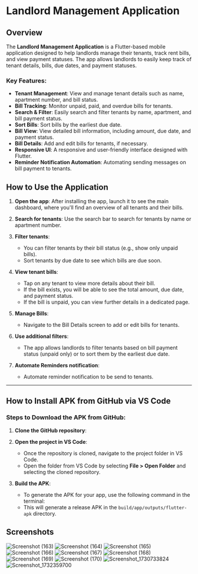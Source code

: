 # Landlord Management Application

## Overview

The **Landlord Management Application** is a Flutter-based mobile application designed to help landlords manage their tenants, track rent bills, and view payment statuses. The app allows landlords to easily keep track of tenant details, bills, due dates, and payment statuses.

### Key Features:
- **Tenant Management**: View and manage tenant details such as name, apartment number, and bill status.
- **Bill Tracking**: Monitor unpaid, paid, and overdue bills for tenants.
- **Search & Filter**: Easily search and filter tenants by name, apartment, and bill payment status.
- **Sort Bills**: Sort bills by the earliest due date.
- **Bill View**: View detailed bill information, including amount, due date, and payment status.
- **Bill Details**: Add and edit bills for tenants, if necessary.
- **Responsive UI**: A responsive and user-friendly interface designed with Flutter.
- **Reminder Notification Automation**: Automating sending messages on bill payment to tenants.

## How to Use the Application

1. **Open the app**: After installing the app, launch it to see the main dashboard, where you'll find an overview of all tenants and their bills.
   
2. **Search for tenants**: Use the search bar to search for tenants by name or apartment number.

3. **Filter tenants**: 
    - You can filter tenants by their bill status (e.g., show only unpaid bills).
    - Sort tenants by due date to see which bills are due soon.

4. **View tenant bills**: 
    - Tap on any tenant to view more details about their bill.
    - If the bill exists, you will be able to see the total amount, due date, and payment status.
    - If the bill is unpaid, you can view further details in a dedicated page.

5. **Manage Bills**: 
    - Navigate to the Bill Details screen to add or edit bills for tenants.

6. **Use additional filters**: 
    - The app allows landlords to filter tenants based on bill payment status (unpaid only) or to sort them by the earliest due date.
  
7. **Automate Reminders notification**:
   - Automate reminder notification to be send to tenants.

---

## How to Install APK from GitHub via VS Code
### Steps to Download the APK from GitHub:

1. **Clone the GitHub repository**:

2. **Open the project in VS Code**:
   - Once the repository is cloned, navigate to the project folder in VS Code.
   - Open the folder from VS Code by selecting **File > Open Folder** and selecting the cloned repository.

4. **Build the APK**:
   - To generate the APK for your app, use the following command in the terminal:
   - This will generate a release APK in the `build/app/outputs/flutter-apk` directory.
  

## Screenshots

![Screenshot (163)](https://github.com/user-attachments/assets/8290eb15-2612-4892-a4cf-1db895b49ca4)
![Screenshot (164)](https://github.com/user-attachments/assets/6e7b3a30-4c26-45c8-a008-91087acdebc9)
![Screenshot (165)](https://github.com/user-attachments/assets/0ddbcbef-87c3-4b4b-9e68-486a976fc0f8)
![Screenshot (166)](https://github.com/user-attachments/assets/c7532260-461c-4272-84b2-16c195d8a2ce)
![Screenshot (167)](https://github.com/user-attachments/assets/92448bfe-99f7-4fba-8542-6eaa888c9559)
![Screenshot (168)](https://github.com/user-attachments/assets/a5c12a49-dc54-4ce6-8170-bd1364eb1ebc)
![Screenshot (169)](https://github.com/user-attachments/assets/6c22d836-91c2-451c-8112-3813e69d72eb)
![Screenshot (170)](https://github.com/user-attachments/assets/0b98a9ec-96da-4975-97f7-fde5feb3595c)
![Screenshot_1730733824](https://github.com/user-attachments/assets/4e09daf6-b967-41e3-9612-79e2b3ffb3c9)
![Screenshot_1732359700](https://github.com/user-attachments/assets/d8d7e33d-c860-42ff-ba15-2d53d5c67aff)



